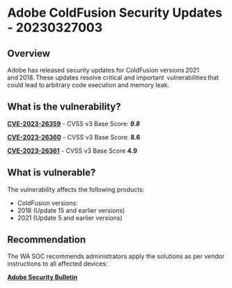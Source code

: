 # Adobe ColdFusion Security Updates - 20230327003

## Overview
Adobe has released security updates for ColdFusion versions 2021 and 2018. These updates resolve critical and important  vulnerabilities that could lead to arbitrary code execution and memory leak.

## What is the vulnerability?
[**CVE-2023-26359**](https://cve.mitre.org/cgi-bin/cvename.cgi?name=CVE-2023-26359) - CVSS v3 Base Score: ***9.8***

[**CVE-2023-26360**](https://cve.mitre.org/cgi-bin/cvename.cgi?name=CVE-2023-26360) - CVSS v3 Base Score: **8.6**

[**CVE-2023-26361**](https://cve.mitre.org/cgi-bin/cvename.cgi?name=CVE-2023-26361) - CVSS v3 Base Score **4.9**

## What is vulnerable? 
The vulnerability affects the following products:
- ColdFusion versions:
- 2018 (Update 15 and earlier versions)
- 2021 (Update 5 and earlier versions)

## Recommendation
The WA SOC recommends administrators apply the solutions as per vendor instructions to all affected devices: 

[**Adobe Security Bulletin**](https://helpx.adobe.com/security/products/coldfusion/apsb23-25.html)
